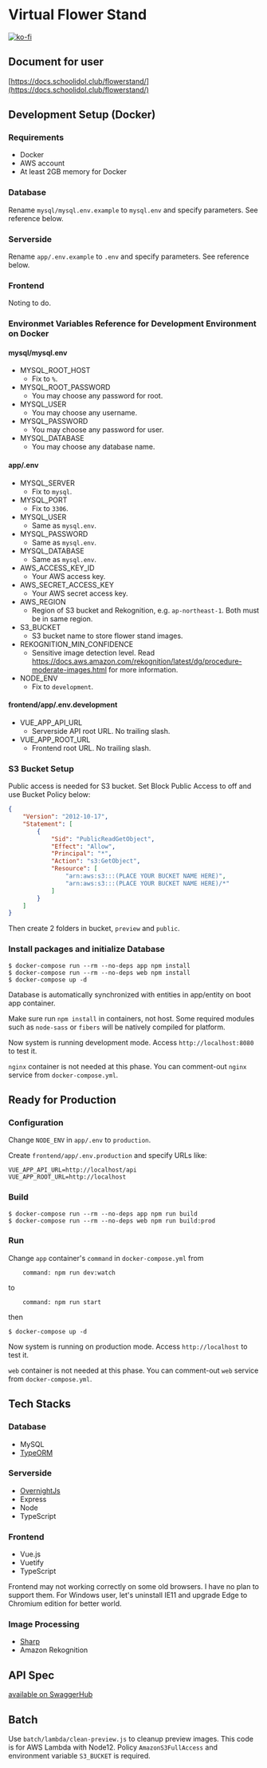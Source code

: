 # Virtual Flower Stand

[![ko-fi](https://www.ko-fi.com/img/githubbutton_sm.svg)](https://ko-fi.com/K3K72GPJM)

## Document for user

[https://docs.schoolidol.club/flowerstand/](https://docs.schoolidol.club/flowerstand/)

## Development Setup (Docker)

### Requirements

- Docker
- AWS account
- At least 2GB memory for Docker

### Database

Rename `mysql/mysql.env.example` to `mysql.env` and specify parameters. See reference below.

### Serverside

Rename `app/.env.example` to `.env` and specify parameters. See reference below.

### Frontend

Noting to do.

### Environmet Variables Reference for Development Environment on Docker

#### mysql/mysql.env

- MYSQL_ROOT_HOST
  - Fix to `%`.
- MYSQL_ROOT_PASSWORD
  - You may choose any password for root.
- MYSQL_USER
  - You may choose any username.
- MYSQL_PASSWORD
  - You may choose any password for user.
- MYSQL_DATABASE
  - You may choose any database name.

#### app/.env

- MYSQL_SERVER
  - Fix to `mysql`.
- MYSQL_PORT
  - Fix to `3306`.
- MYSQL_USER
  - Same as `mysql.env`.
- MYSQL_PASSWORD
  - Same as `mysql.env`.
- MYSQL_DATABASE
  - Same as `mysql.env`.
- AWS_ACCESS_KEY_ID
  - Your AWS access key.
- AWS_SECRET_ACCESS_KEY
  - Your AWS secret access key.
- AWS_REGION
  - Region of S3 bucket and Rekognition, e.g. `ap-northeast-1`. Both must be in same region.
- S3_BUCKET
  - S3 bucket name to store flower stand images.
- REKOGNITION_MIN_CONFIDENCE
  - Sensitive image detection level. Read https://docs.aws.amazon.com/rekognition/latest/dg/procedure-moderate-images.html for more information.
- NODE_ENV
  - Fix to `development`.

#### frontend/app/.env.development

- VUE_APP_API_URL
  - Serverside API root URL. No trailing slash.
- VUE_APP_ROOT_URL
  - Frontend root URL. No trailing slash.

### S3 Bucket Setup

Public access is needed for S3 bucket. Set Block Public Access to off and use Bucket Policy below:

```json
{
    "Version": "2012-10-17",
    "Statement": [
        {
            "Sid": "PublicReadGetObject",
            "Effect": "Allow",
            "Principal": "*",
            "Action": "s3:GetObject",
            "Resource": [
                "arn:aws:s3:::(PLACE YOUR BUCKET NAME HERE)",
                "arn:aws:s3:::(PLACE YOUR BUCKET NAME HERE)/*"
            ]
        }
    ]
}
```

Then create 2 folders in bucket, `preview` and `public`.

### Install packages and initialize Database

```
$ docker-compose run --rm --no-deps app npm install
$ docker-compose run --rm --no-deps web npm install
$ docker-compose up -d
```

Database is automatically synchronized with entities in app/entity on boot app container.

Make sure run `npm install` in containers, not host. Some required modules such as `node-sass` or `fibers` will be natively compiled for platform.

Now system is running development mode. Access `http://localhost:8080` to test it.

`nginx` container is not needed at this phase. You can comment-out `nginx` service from `docker-compose.yml`.

## Ready for Production

### Configuration

Change `NODE_ENV` in `app/.env` to `production`.

Create `frontend/app/.env.production` and specify URLs like:

```
VUE_APP_API_URL=http://localhost/api
VUE_APP_ROOT_URL=http://localhost
```

### Build

```
$ docker-compose run --rm --no-deps app npm run build
$ docker-compose run --rm --no-deps web npm run build:prod
```

### Run

Change `app` container's `command` in `docker-compose.yml` from

```
    command: npm run dev:watch
```

to

```
    command: npm run start
```

then

```
$ docker-compose up -d
```

Now system is running on production mode. Access `http://localhost` to test it.

`web` container is not needed at this phase. You can comment-out `web` service from `docker-compose.yml`.

## Tech Stacks

### Database

- MySQL
- [TypeORM](https://typeorm.io/)

### Serverside

- [OvernightJs](https://github.com/seanpmaxwell/overnight)
- Express
- Node
- TypeScript

### Frontend

- Vue.js
- Vuetify
- TypeScript

Frontend may not working correctly on some old browsers. I have no plan to support them. For Windows user, let's uninstall IE11 and upgrade Edge to Chromium edition for better world.

### Image Processing

- [Sharp](https://sharp.pixelplumbing.com/)
- Amazon Rekognition

## API Spec

[available on SwaggerHub](https://app.swaggerhub.com/apis/yazin/flowerstand/)

## Batch

Use `batch/lambda/clean-preview.js` to cleanup preview images. This code is for AWS Lambda with Node12. Policy `AmazonS3FullAccess` and environment variable `S3_BUCKET` is required.
